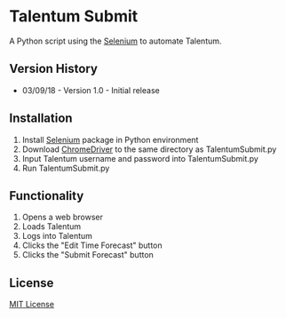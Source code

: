 # Talentum Submit
A Python script using the [Selenium](https://docs.seleniumhq.org/) to automate Talentum.

## Version History
* 03/09/18 - Version 1.0 - Initial release

## Installation

1. Install [Selenium](https://www.seleniumhq.org/download) package in Python environment
2. Download [ChromeDriver](https://sites.google.com/a/chromium.org/chromedriver/downloads) to the same directory as TalentumSubmit.py
3. Input Talentum username and password into TalentumSubmit.py
4. Run TalentumSubmit.py

## Functionality

1. Opens a web browser
2. Loads Talentum
3. Logs into Talentum
4. Clicks the "Edit Time Forecast" button
5. Clicks the "Submit Forecast" button

## License
[MIT License](https://opensource.org/licenses/MIT)
